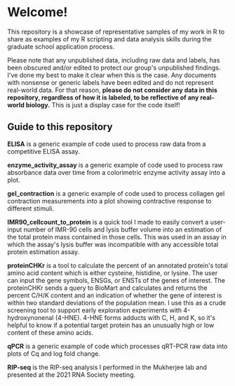 # Welcome! 

This repository is a showcase of representative samples of my work in R to share as examples of my R scripting and data analysis skills during the graduate school application process.

Please note that any unpublished data, including raw data and labels, has been obscured and/or edited to protect our group's unpublished findings. I've done my best to make it clear when this is the case. Any documents with nonsense or generic labels have been edited and do not represent real-world data. For that reason, **please do not consider any data in this repository, regardless of how it is labeled, to be reflective of any real-world biology.** This is just a display case for the code itself!

## Guide to this repository

**ELISA** is a generic example of code used to process raw data from a competitive ELISA assay.

**enzyme_activity_assay** is a generic example of code used to process raw absorbance data over time from a colorimetric enzyme activity assay into a plot. 

**gel_contraction** is a generic example of code used to process collagen gel contraction measurements into a plot showing contractive response to different stimuli.

**IMR90_cellcount_to_protein** is a quick tool I made to easily convert a user-input number of IMR-90 cells and lysis buffer volume into an estimation of the total protein mass contained in those cells. This was used in an assay in which the assay's lysis buffer was incompatible with any accessible total protein estimation assay.

**proteinCHKr** is a tool to calculate the percent of an annotated protein's total amino acid content which is either cysteine, histidine, or lysine. The user can input the gene symbols, ENSGs, or ENSTs of the genes of interest. The proteinCHKr sends a query to BioMart and calculates and returns the percent C/H/K content and an indication of whether the gene of interest is within two standard deviations of the population mean. I use this as a crude screening tool to support early exploration experiments with 4-hydroxynonenal (4-HNE). 4-HNE forms adducts with C, H, and K, so it's helpful to know if a potential target protein has an unusually high or low content of these amino acids.

**qPCR** is a generic example of code which processes qRT-PCR raw data into plots of Cq and log fold change.

**RIP-seq** is the RIP-seq analysis I performed in the Mukherjee lab and presented at the 2021 RNA Society meeting.
